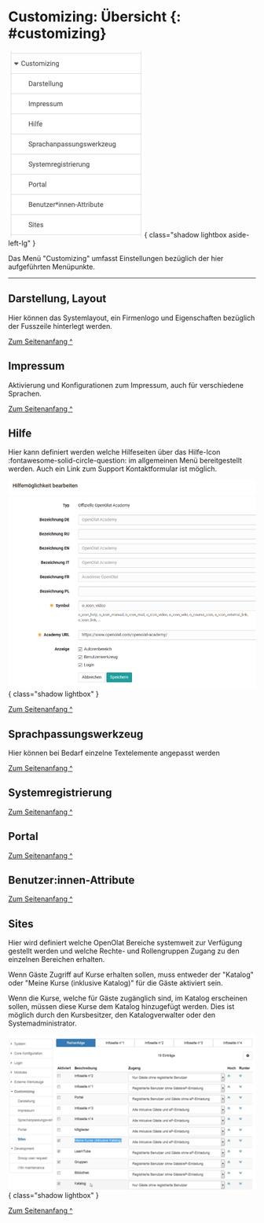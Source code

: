 # Customizing: Übersicht {: #customizing}

![admin_customizing_overview_v1_de.png](assets/admin_customizing_overview_v1_de.png){ class="shadow lightbox aside-left-lg" }

Das Menü "Customizing" umfasst Einstellungen bezüglich der hier aufgeführten Menüpunkte.

---

## Darstellung, Layout

Hier können das Systemlayout, ein Firmenlogo und Eigenschaften bezüglich der Fusszeile hinterlegt werden.

[Zum Seitenanfang ^](#customizing)



## Impressum

Aktivierung und Konfigurationen zum Impressum, auch für verschiedene Sprachen.

[Zum Seitenanfang ^](#customizing)



## Hilfe

Hier kann definiert werden welche Hilfeseiten über das Hilfe-Icon  :fontawesome-solid-circle-question: im allgemeinen Menü bereitgestellt werden. Auch ein Link zum Support Kontaktformular ist möglich.

![](assets/Hilfemoeglichkeiten.png){ class="shadow lightbox" }

[Zum Seitenanfang ^](#customizing)



## Sprachpassungswerkzeug

Hier können bei Bedarf einzelne Textelemente angepasst werden

[Zum Seitenanfang ^](#customizing)



## Systemregistrierung

[Zum Seitenanfang ^](#customizing)



## Portal

[Zum Seitenanfang ^](#customizing)



## Benutzer:innen-Attribute


[Zum Seitenanfang ^](#customizing)



## Sites

Hier wird definiert welche OpenOlat Bereiche systemweit zur Verfügung gestellt
werden und welche Rechte- und Rollengruppen Zugang zu den einzelnen Bereichen
erhalten.

Wenn Gäste Zugriff auf Kurse erhalten sollen, muss entweder der "Katalog" oder
"Meine Kurse (inklusive Katalog)" für die Gäste aktiviert sein.

Wenn die Kurse, welche für Gäste zugänglich sind, im Katalog erscheinen
sollen, müssen diese Kurse dem Katalog hinzugefügt werden. Dies ist möglich
durch den Kursbesitzer, den Katalogverwalter oder den Systemadministrator.

![](assets/admin_customice_sites.de.jpg){ class="shadow lightbox" }

[Zum Seitenanfang ^](#customizing)


